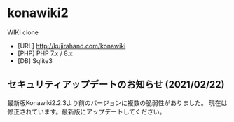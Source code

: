 konawiki2
=========

WIKI clone 

- [URL] http://kujirahand.com/konawiki
- [PHP] PHP 7.x / 8.x
- [DB]  Sqlite3


## セキュリティアップデートのお知らせ (2021/02/22)

最新版Konawiki2.2.3より前のバージョンに複数の脆弱性がありました。
現在は修正されています。最新版にアップデートしてください。

